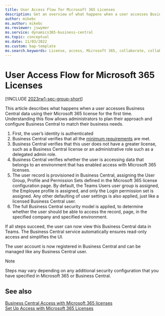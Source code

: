 ```yaml
---
title: User Access Flow for Microsoft 365 Licenses
description: Get an overview of what happens when a user accesses Business Central data using their Microsoft 365 license for the first time.
author: mikebc
ms.author: mikebc
ms.reviewer: jswymer 
ms.service: dynamics365-business-central
ms.topic: conceptual
ms.date: 11/03/2022
ms.custom: bap-template
ms.search.keywords: License, access, Microsoft 365, collaborate, collaboration, Teams, Microsoft Teams
---
```

# User Access Flow for Microsoft 365 Licenses

[!INCLUDE [2023rw1-sec-group-short](includes/2023rw1-sec-group-short.md)]

This article describes what happens when a user accesses Business Central data using their Microsoft 365 license for the first time. Understanding this flow allows administrators to plan their approach and configure Business Central to match their business needs.

1. First, the user’s identity is authenticated 
2. Business Central verifies that all the [minimum requirements](admin-access-with-m365-license.md#minimum-requirements) are met.
3. Business Central verifies that this user does not have a greater license, such as a Business Central license or an administrative role such as a delegated admin role. 
4. Business Central verifies whether the user is accessing data that belongs to an environment that has enabled access with Microsoft 365 licenses. 
5. The user record is provisioned in Business Central, assigning the User Group, Profile and Permission Sets defined in the Microsoft 365 license configuration page. By default, the Teams Users user group is assigned, the Employee profile is assigned, and only the Login permission set is assigned. Any other defaulting of user settings is also applied, just like a licensed Business Central user. 
6. The full Business Central security model is applied, to determine whether the user should be able to access the record, page, in the specified company and specified environment. 

If all steps succeed, the user can now view this Business Central data in Teams. The Business Central service automatically ensures read-only access and simplifies the UI. 

The user account is now registered in Business Central and can be managed like any Business Central user.

> [!NOTE]
> Steps may vary depending on any additional security configuration that you have specified in Microsoft 365 or Business Central.

## See also

[Business Central Access with Microsoft 365 licenses](admin-access-with-m365-license.md#minimum-requirements)  
[Set Up Access with Microsoft 365 Licenses](admin-access-with-m365-license-setup.md)  